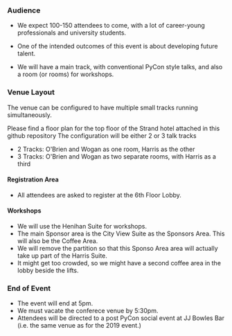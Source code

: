 
### Audience

* We expect 100-150 attendees to come, with a lot of career-young professionals and university students.
* One of the intended outcomes of this event is about developing future talent.

* We will have a main track, with conventional PyCon style talks, and also a room (or rooms) for workshops.


### Venue Layout

The venue can be configured to have multiple small tracks running simultaneously. 

Please find a floor plan for the top floor of the Strand hotel attached in this github repository 
The configuration will be either 2 or 3 talk tracks

* 2 Tracks: O'Brien and Wogan as one room, Harris as the other
* 3 Tracks: O'Brien and Wogan as two separate rooms, with Harris as a third

#### Registration Area

* All attendees are asked to register at the 6th Floor Lobby.

#### Workshops 

* We will use the Henihan Suite for workshops.
* The main Sponsor area is the City View Suite as the Sponsors Area. This will also be the Coffee Area.
* We will remove the partition so that this Sponso Area area will actually take up part of the Harris Suite.
* It might get too crowded, so we might have a second coffee area in the lobby beside the lifts.

### End of Event

* The event will end at 5pm.
* We must vacate the conferece venue by 5:30pm.
* Attendees will be directed to a post PyCon social event at JJ Bowles Bar (i.e. the same venue as for the 2019 event.)
